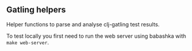 ## Gatling helpers

Helper functions to parse and analyse clj-gatling test results.

To test locally you first need to run the web server using babashka with `make web-server`.
